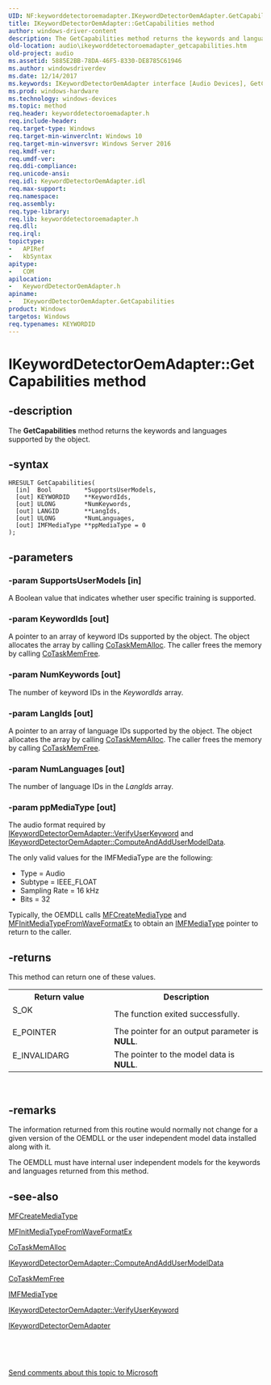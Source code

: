 ```yaml
---
UID: NF:keyworddetectoroemadapter.IKeywordDetectorOemAdapter.GetCapabilities
title: IKeywordDetectorOemAdapter::GetCapabilities method
author: windows-driver-content
description: The GetCapabilities method returns the keywords and languages supported by the object.
old-location: audio\ikeyworddetectoroemadapter_getcapabilities.htm
old-project: audio
ms.assetid: 5885E2BB-78DA-46F5-8330-DE8785C61946
ms.author: windowsdriverdev
ms.date: 12/14/2017
ms.keywords: IKeywordDetectorOemAdapter interface [Audio Devices], GetCapabilities method, IKeywordDetectorOemAdapter, GetCapabilities method [Audio Devices], GetCapabilities, GetCapabilities method [Audio Devices], IKeywordDetectorOemAdapter interface, keyworddetectoroemadapter/IKeywordDetectorOemAdapter::GetCapabilities, audio.ikeyworddetectoroemadapter_getcapabilities, IKeywordDetectorOemAdapter::GetCapabilities
ms.prod: windows-hardware
ms.technology: windows-devices
ms.topic: method
req.header: keyworddetectoroemadapter.h
req.include-header: 
req.target-type: Windows
req.target-min-winverclnt: Windows 10
req.target-min-winversvr: Windows Server 2016
req.kmdf-ver: 
req.umdf-ver: 
req.ddi-compliance: 
req.unicode-ansi: 
req.idl: KeywordDetectorOemAdapter.idl
req.max-support: 
req.namespace: 
req.assembly: 
req.type-library: 
req.lib: keyworddetectoroemadapter.h
req.dll: 
req.irql: 
topictype:
-	APIRef
-	kbSyntax
apitype:
-	COM
apilocation:
-	KeywordDetectorOemAdapter.h
apiname:
-	IKeywordDetectorOemAdapter.GetCapabilities
product: Windows
targetos: Windows
req.typenames: KEYWORDID
---
```


# IKeywordDetectorOemAdapter::GetCapabilities method


## -description


The <b>GetCapabilities</b> method returns the keywords and languages supported by the object.


## -syntax


````
HRESULT GetCapabilities(
  [in]  Bool         *SupportsUserModels,
  [out] KEYWORDID    **KeywordIds,
  [out] ULONG        *NumKeywords,
  [out] LANGID       **LangIds,
  [out] ULONG        *NumLanguages,
  [out] IMFMediaType **ppMediaType = 0
);
````


## -parameters




### -param SupportsUserModels [in]

A Boolean value that indicates whether user specific training is supported. 


### -param KeywordIds [out]

A pointer to an array of keyword IDs supported by the object. The object allocates the array by calling <a href="https://msdn.microsoft.com/c4cb588d-9482-4f90-a92e-75b604540d5c">CoTaskMemAlloc</a>. The caller frees the memory by calling <a href="https://msdn.microsoft.com/3d0af12e-fc74-4ef7-b2dd-e9da5d0483c7">CoTaskMemFree</a>.


### -param NumKeywords [out]

The number of keyword IDs in the <i>KeywordIds</i> array.


### -param LangIds [out]

A pointer to an array of language IDs supported by the object. The object allocates the array by calling <a href="https://msdn.microsoft.com/c4cb588d-9482-4f90-a92e-75b604540d5c">CoTaskMemAlloc</a>. The caller frees the memory by calling <a href="https://msdn.microsoft.com/3d0af12e-fc74-4ef7-b2dd-e9da5d0483c7">CoTaskMemFree</a>.


### -param NumLanguages [out]

The number of language IDs in the <i>LangIds</i> array.


### -param ppMediaType [out]

The audio format required by <a href="https://msdn.microsoft.com/library/windows/hardware/dn957509">IKeywordDetectorOemAdapter::VerifyUserKeyword</a> and <a href="https://msdn.microsoft.com/library/windows/hardware/dn957506">IKeywordDetectorOemAdapter::ComputeAndAddUserModelData</a>. 

The only valid values for the IMFMediaType are the following:
<ul>
<li>Type = Audio</li>
<li>Subtype = IEEE_FLOAT</li>
<li>Sampling Rate = 16 kHz</li>
<li>Bits = 32</li>
</ul>Typically, the OEMDLL calls <a href="https://msdn.microsoft.com/05b0941e-03ce-4ced-9022-22b65d1c4b4c">MFCreateMediaType</a> and <a href="https://msdn.microsoft.com/91a201a6-06cf-4445-ad62-fdabb3848d51">MFInitMediaTypeFromWaveFormatEx</a> to obtain an <a href="https://msdn.microsoft.com/f1d60bec-71e4-4fcc-a020-92754b6f3c02">IMFMediaType</a> pointer to return to the caller.


## -returns


This method can return one of these values.
<table>
<tr>
<th>Return value</th>
<th>Description</th>
</tr>
<tr>
<td width="40%">
<dl>
<dt>S_OK</dt>
</dl>
</td>
<td width="60%">
The function exited successfully.

</td>
</tr>
<tr>
<td width="40%">
<dl>
<dt>E_POINTER</dt>
</dl>
</td>
<td width="60%">
The pointer for an output parameter is <b>NULL</b>.

</td>
</tr>
<tr>
<td width="40%">
<dl>
<dt>E_INVALIDARG</dt>
</dl>
</td>
<td width="60%">
The pointer to the model data is <b>NULL</b>.

</td>
</tr>
</table> 



## -remarks


The information returned from this routine would normally not change for a given version of the OEMDLL or the user independent model data installed along with it.


The OEMDLL must have internal user independent models for the keywords and languages returned from this method.




## -see-also

<a href="https://msdn.microsoft.com/05b0941e-03ce-4ced-9022-22b65d1c4b4c">MFCreateMediaType</a>

<a href="https://msdn.microsoft.com/91a201a6-06cf-4445-ad62-fdabb3848d51">MFInitMediaTypeFromWaveFormatEx</a>

<a href="https://msdn.microsoft.com/c4cb588d-9482-4f90-a92e-75b604540d5c">CoTaskMemAlloc</a>

<a href="https://msdn.microsoft.com/library/windows/hardware/dn957506">IKeywordDetectorOemAdapter::ComputeAndAddUserModelData</a>

<a href="https://msdn.microsoft.com/3d0af12e-fc74-4ef7-b2dd-e9da5d0483c7">CoTaskMemFree</a>

<a href="https://msdn.microsoft.com/f1d60bec-71e4-4fcc-a020-92754b6f3c02">IMFMediaType</a>

<a href="https://msdn.microsoft.com/library/windows/hardware/dn957509">IKeywordDetectorOemAdapter::VerifyUserKeyword</a>

<a href="..\keyworddetectoroemadapter\nn-keyworddetectoroemadapter-ikeyworddetectoroemadapter.md">IKeywordDetectorOemAdapter</a>

 

 

<a href="mailto:wsddocfb@microsoft.com?subject=Documentation%20feedback [audio\audio]:%20IKeywordDetectorOemAdapter::GetCapabilities method%20 RELEASE:%20(12/14/2017)&amp;body=%0A%0APRIVACY STATEMENT%0A%0AWe use your feedback to improve the documentation. We don't use your email address for any other purpose, and we'll remove your email address from our system after the issue that you're reporting is fixed. While we're working to fix this issue, we might send you an email message to ask for more info. Later, we might also send you an email message to let you know that we've addressed your feedback.%0A%0AFor more info about Microsoft's privacy policy, see http://privacy.microsoft.com/en-us/default.aspx." title="Send comments about this topic to Microsoft">Send comments about this topic to Microsoft</a>

